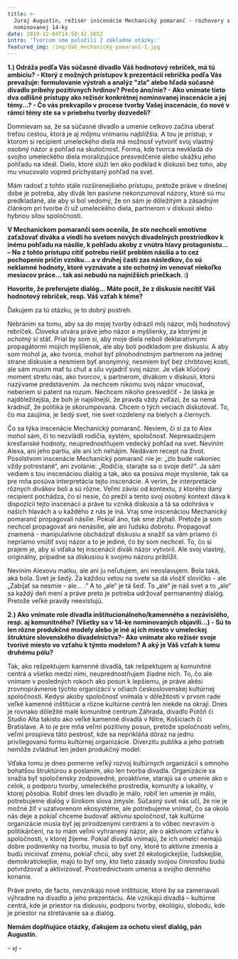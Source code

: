 ```yaml
---
title: >-
  Juraj Augustín, režisér inscenácie Mechanický pomaranč - rozhovory s tvorcami
  nominovanej 14-ky
date: 2019-12-04T14:50:42.565Z
intro: 'Tvorcom sme položili 2 základné otázky:'
featured_img: /img/dab_mechanický-pomaranč-1.jpg
---
```

__1.) Odráža podľa Vás súčasné divadlo Váš hodnotový rebríček, má tú ambíciu? - Ktorý z možných prístupov k prezentácii rebríčka podľa Vás prevažuje: formulovanie výstrah a analýz "zla" alebo hľadá súčasné divadlo príbehy pozitívnych hrdinov? Prečo áno/nie? - Ako vnímate tieto dva odlišné prístupy ako režisér konkrétnej nominovanej inscenácie a jej témy...? - Čo vás prekvapilo v procese tvorby Vašej inscenácie, čo nové v rámci témy ste sa v priebehu tvorby dozvedeli?__

Domnievam sa, že sa súčasné divadlo a umenie celkovo začína uberať treťou cestou, ktorá je aj môjmu vnímaniu najbližšia. A tou je prístup, v ktorom si recipient umeleckého diela má možnosť vytvoriť svoj vlastný osobný názor a pohľad na skutočnosť. Forma, kde tvorca nevkladá do svojho umeleckého diela moralizujúce presvedčenie alebo ukážku jeho pohľadu na ideál. Dielo, ktoré slúži len ako podklad k diskusii bez toho, aby mu vnucovalo vopred prichystaný pohľad na svet.

Mám radosť z tohto stále rozšírenejšieho prístupu, pretože práve v dnešnej dobe je potreba, aby divák len pasívne nekonzumoval názory, ktoré sú mu predkladané, ale aby si bol vedomý, že on sám je dôležitým a zásadným článkom pri tvorbe či už umeleckého diela, partnerom v diskusii alebo hybnou silou spoločnosti.

__V Mechanickom pomaranči som ocenila, že ste nechceli emotívne zaťažovať diváka a viedli ho svetom nových divadelných prostriedkov k inému pohľadu na násilie, k pohľadu akoby z vnútra hlavy protagonistu...  – No z tohto prístupu cítiť potrebu riešiť problém násilia a to cez pochopenie príčin vzniku... a v druhej časti zas následkov, čo sú neklamné hodnoty, ktoré vyznávate a ste ochotný im venovať niekoľko mesiacov práce... tak asi nebudú na najnižších priečkach. :)__

__Hovoríte, že preferujete dialóg... Máte pocit, že z diskusie necítiť Váš hodnotový rebríček, resp. Váš vzťah k téme?__

Ďakujem za tú otázku, je to dobrý postreh.

Nebránim sa tomu, aby sa do mojej tvorby odrazil môj názor, môj hodnotový rebríček. Človeka utvára práve jeho názor a myšlienky, za ktorými je ochotný si stáť. Prial by som si, aby moje diela neboli deklaratívnymi propagátormi mojich myšlienok, ale aby boli podkladom pre diskusiu. A aby som mohol ja, ako tvorca, mohol byť plnohodnotným partnerom na jednej strane diskusie a nesmiem byť anonymný, nesmiem byť bez chrbtovej kosti, ale sám musím mať tu chuť a silu vyjadriť svoj názor. Je však kľúčový moment stretu nás, ako tvorcov, s partnerom, divákom v diskusii, ktorú nazývame predstavením. Ja nechcem nikomu svoj názor vnucovať, neberiem si patent na rozum. Nechcem nikoho presvedčiť -  že láska je najdôležitejšia, že boh je najsilnejší, že pravda vždy zvíťazí, že sa nemá kradnúť, že politika je skorumpovaná.  Chcem o tých veciach diskutovať. To, čo ma zaujíma, je šedý svet, nie svet rozdelený na bielych a čiernych.

Čo sa týka inscenácie Mechanický pomaranč. Neviem, či si za to Alex mohol sám, či to nezvládli rodičia, systém, spoločnosť. Nepresadzujem kresťanské hodnoty, neuprednostňujem vedecký pohľad na svet. Neviním Alexa, ani jeho partiu, ale ani ich nehájim. Nedávam recept na život. Posolstvom inscenácie Mechanický pomaranč nie je: „zlo bude nakoniec vždy potrestané“, ani zvolanie: „Rodičia, starajte sa o svoje deti!“.  Ja sám vediem s tou inscenáciou dialóg a tak, ako sa posúva moje myslenie, tak sa pre mňa posúva interpretácia tejto inscenácie. A verím, že interpretácie rôznych divákov boli a sú rôzne. Veľmi závisí od kontextu, z ktorého daný recipient pochádza, čo si nesie, čo prežil a tento svoj osobný kontext dáva k dispozícií tejto inscenácii a práve tu vzniká diskusia a tá sa odohráva v našich hlavách a u každého z nás je iná. Vraj sme inscenáciou Mechanický pomaranč propagovali  násilie. Pokiaľ áno, tak sme zlyhali. Pretože ja som nechcel propagovať ani nenásilie, ale ani ľudskú dobrotu. Propagovať znamená -  manipulatívne obchádzať diskusiu a snažiť sa vám priamo či nepriamo vnútiť svoj názor a to je jediné, čo by som nechcel. To, čo si prajem je, aby si vďaka tej inscenácii divák názor vytvoril. Ale svoj vlastný, originálny, prípadne sa diskusiou k svojmu názoru priblížil.

Neviním Alexovu matku, ale ani ju neľutujem, ani neoslavujem. Bola taká, aká bola. Svet je šedý. Za každou vetou na svete sa dá vložiť slovíčko -  ale. „Zabíjať sa nesmie -  ale... .“ A to „ale“ je tá šeď. To „ale“ je náš svet a to „ale“ sa každý deň mení a práve preto je potreba udržovať permanentný dialóg. Pretože veľké pravdy neexistujú.

__2.) Ako vnímate role divadla inštitucionálneho/kamenného a nezávislého, resp. aj komunitného? (Všetky sa v 14-ke nominovaných objavili...) - Sú to len rôzne produkčné modely alebo je iné aj ich miesto v umeleckej štruktúre slovenského divadelníctva?- Ako vnímate ako režisér svoje tvorivé miesto vo vzťahu k týmto modelom? A aký je Váš vzťah k tomu druhému pólu?__

Tak, ako rešpektujem kamenné divadlá, tak rešpektujem aj komunitné centrá a všetko medzi nimi, neuprednostňujem žiadne nich. To, čo ale vnímam v posledných rokoch ako posun k lepšiemu, je práve akési zrovnoprávnenie týchto organizácií v očiach československej kultúrnej spoločnosti. Kedysi akoby spoločnosť vnímala v dôležitosti v prvom rade veľké kamenné inštitúcie a rôzne kultúrne centrá len niekde na okraji. Dnes je rovnako dôležité malé komunitné centrum Záhrada, divadlo Potôň či Studio Alta takisto ako veľké kamenné divadlá v Nitre, Košiciach či Bratislave. A to je pre mňa veľmi pozitívny posun, pretože spoločnosti veľmi, veľmi prospieva táto pestrosť, kde sa neprikláňa dôraz na jednu privilegovanú formu kultúrnej organizácie. Diverzitu publika a jeho potrieb nemôže zvládnuť len jeden produkčný model.

Vďaka tomu je dnes pomerne veľký rozvoj kultúrnych organizácií s omnoho bohatšou štruktúrou a poslaním, ako len tvorba divadla. Organizácie sa snažia byť spoločensky zodpovedné, proaktívne, starajú sa o umenie ako o celok, o podporu tvorby, umeleckého prostredia, komunity a lokality, v ktorej pôsobia. Robiť dnes len divadlo je málo, robiť len umenie je málo, potrebujeme dialóg v širokom slova zmysle. Súčasný svet nás učí, že nie je možné žiť v uzatvorenom ekosystéme, ale potrebujeme vnímať, čo sa okolo nás deje a pokiaľ chceme budovať aktívnu spoločnosť, tak kultúrne organizácie musia byť jej prirodzenými centrami a to vôbec nevravím o politikárčení, na to mám veľmi vyhranený názor, ale o aktívnom vzťahu k spoločnosti, v ktorej žijeme. Pokiaľ divadlá vnímajú, že ich umelci nemajú dobre podmienky na tvorbu, musia to byť ony, ktoré to aktívne zmenia a budú iniciovať zmenu, pokiaľ chcú, aby svet žil ekologickejšie, ľudskejšie, demokratickejšie, majú to byť ony, kto tieto zásady svojou činnosťou budú potvrdzovať a aktivizovať. Prostredníctvom umenia a svojho denného konania.

Práve preto, de facto,  nevznikajú nové inštitúcie, ktoré by sa zameriavali výhradne na divadlo a jeho prezentáciu. Ale vznikajú divadlá – kultúrne centrá, kde je priestor na diskusiu, podporu tvorby, ekológiu, slobodu, kde je priestor na stretávanie sa a dialóg.

__Nemám doplňujúce otázky, ďakujem za ochotu viesť dialóg, pán Augustín.__

_- vj -_


